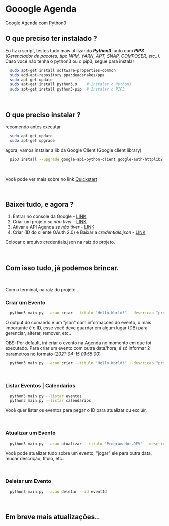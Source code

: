 # Gooogle Agenda
Google Agenda com Python3


## O que preciso ter instalado ?
Eu fiz o script, testes tudo mais utilizando *<b>Python3</b>* junto  com *<b>PIP3</b>* _(Gerenciador de pacotes, tipo NPM, YARN, APT, SNAP, COMPOSER, etc..)._<br/>
Caso você não tenha o python3 ou o pip3, segue para instalar
```sh
  sudo apt-get install software-properties-common
  sudo add-apt-repository ppa:deadsnakes/ppa
  sudo apt-get update
  sudo apt-get install python3.9    # Instalar o Python3
  sudo apt-get install python3-pip  # Instalar o PIP3
```

<br />


## O que preciso instalar ?
recomendo antes executar
```sh
  sudo apt-get update
  sudo apt-get upgrade
```

agora, vamos instalar a lib da Google Client (Google client library)
```sh
  pip3 install --upgrade google-api-python-client google-auth-httplib2 google-auth-oauthlib
```

<br />

Você pode ver mais sobre no link <a href="https://developers.google.com/calendar/quickstart/python" target="_blank">Quickstart</a>

<br />

## Baixei tudo, e agora ?
<ol>
  <li>Entrar no console da Google - <a href="https://console.cloud.google.com" target="_blank">LINK</a></li>
  <li>Criar um projeto <i>se não tiver</i> - <a href="https://developers.google.com/workspace/guides/create-project" target="_blank">LINK</a></li>
  <li>Ativar a API Agenda <i>se não tiver</i> - <a href="https://console.cloud.google.com/apis/library/calendar-json.googleapis.com?id=84f291c9-2585-4af1-a78b-09c53a78202f" target="_blank">LINK</a></li>
  <li>Criar (ID do cliente OAuth 2.0) e Baixar a <i>credentials.json</i> - <a href="https://console.cloud.google.com/apis/api/calendar-json.googleapis.com/credentials" target="_blank">LINK</a></li>
</ol>

Colocar o arquivo credentials.json na raíz do projeto.

<br />

## Com isso tudo, já podemos brincar.

<br />

Com o terminal, na raíz do projeto...
### Criar um Evento
```sh
  python3 main.py --acao criar --titulo "Hello World!" --descricao "programador.dev"
```
O output do comando é um "json" com informações do evento, o mais importante é o ID, esse você deve guardar em algum lugar (DB) para gerenciar, alterar, remover, etc..

OBS: Por default, irá criar o evento na Agenda no momento em que foi executado. Para criar um evento com outra data/hora, é só informar 2 parametros no formato (_2021-04-15 01:55:00_)

```sh
  python3 main.py --acao criar --titulo "Hello World!" --descricao "programador.dev" --inicio "2021-04-15 01:55:00" --fim "2021-04-15 02:15:00" 
```

<br />

### Listar Eventos | Calendarios
```sh
  python3 main.py --listar eventos
  python3 main.py --listar calendarios
```
Você quer listar os eventos para pegar o ID para atualizar ou excluír.

<br />

### Atualizar um Evento
```sh
  python3 main.py --acao atualizar --titulo "Programador.DEV" --descricao "programador.dev" --id eventId
```
Você pode atualizar tudo sobre um evento, "jogar" ele para outra data, mudar descrição, titulo, etc..

<br />

### Deletar um Evento
```sh
  python3 main.py --acao deletar --id eventId
```

<br />

## Em breve mais atualizações..

